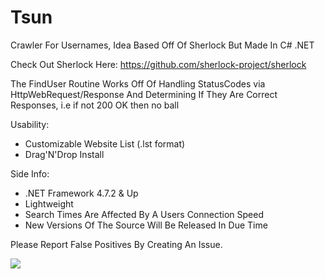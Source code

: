 # Tsun
Crawler For Usernames, Idea Based Off Of Sherlock But Made In C# .NET

Check Out Sherlock Here: 
https://github.com/sherlock-project/sherlock

The FindUser Routine Works Off Of Handling StatusCodes via HttpWebRequest/Response And Determining If They Are Correct Responses, i.e if not 200 OK then no ball

Usability:
- Customizable Website List (.lst format)
- Drag'N'Drop Install


Side Info:
- .NET Framework 4.7.2 & Up
- Lightweight
- Search Times Are Affected By A Users Connection Speed
- New Versions Of The Source Will Be Released In Due Time

Please Report False Positives By Creating An Issue.

<img src="https://user-images.githubusercontent.com/80434330/110720921-55c09b00-8207-11eb-8091-2528307b3d01.PNG">
